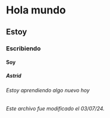 # Hola mundo
## Estoy
### Escribiendo
#### Soy
##### Astrid
###### Estoy aprendiendo algo nuevo hoy
###### Este archivo fue modificado el 03/07/24.
